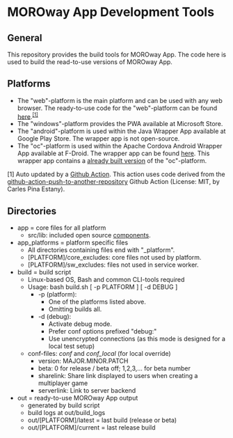 # MOROway App Development Tools

## General

This repository provides the build tools for MOROway App. The code here is used to build the read-to-use versions of MOROway App.

## Platforms

* The "web"-platform is the main platform and can be used with any web browser. The ready-to-use code for the "web"-platform can be found [here](https://github.com/MOROway/moroway-app).<sup>[&#91;1&#93;](#morowayrepoautoupdate)</sup>
* The "windows"-platform provides the PWA available at Microsoft Store.
* The "android"-platform is used within the Java Wrapper App available at Google Play Store. The wrapper app is not open-source.
* The "oc"-platform is used within the Apache Cordova Android Wrapper App available at F-Droid. The wrapper app can be found [here](https://github.com/MOROway/moroway-app-oc). This wrapper app contains a [already built version](https://github.com/MOROway/moroway-app-oc/tree/master/moroway-app-oc) of the "oc"-platform.
<!--* The "snap"-platform is used within the Apache Cordova Electron Wrapper App available at TODO. The wrapper app can be found TODO. This wrapper app contains a already built version (TODO) of the "snap"-platform.-->

<a name="morowayrepoautoupdate">&#91;1&#93;</a> Auto updated by a [Github Action](https://github.com/MOROway/moroway-app-dev/actions). This action uses code derived from the [github-action-push-to-another-repository](https://github.com/cpina/github-action-push-to-another-repository/) Github Action (License: MIT, by Carles Pina Estany).

## Directories

* app = core files for all platform
    * src/lib: included open source [components](./app/src/lib/README.md).
* app_platforms = platform specific files
    * All directories containing files end with "_platform".
    * &#91;PLATFORM&#93;/core_excludes: core files not used by platform.
    * &#91;PLATFORM&#93;/sw_excludes: files not used in service worker.
* build = build script
    * Linux-based OS, Bash and common CLI-tools required
    * Usage: bash build.sh &#91; -p PLATFORM &#93;  &#91; -d DEBUG &#93;
        * -p (platform):
            * One of the platforms listed above.
            * Omitting builds all.
        * -d (debug):
            * Activate debug mode.
            * Prefer conf options prefixed "debug:"
            * Use unencrypted connections (as this mode is designed for a local test setup)
    * conf-files: *conf* and *conf_local* (for local override)
        * version: MAJOR.MINOR.PATCH
        * beta: 0 for release / beta off; 1,2,3,… for beta number
        * sharelink: Share link displayed to users when creating a multiplayer game
        * serverlink: Link to server backend
* out = ready-to-use MOROway App output
    * generated by build script
    * build logs at out/build_logs
    * out/&#91;PLATFORM&#93;/latest = last build (release or beta)
    * out/&#91;PLATFORM&#93;/current = last release build
<!-- * wrapper = platform wrapper apps -->
<!--    * android: not open source -->
<!--    * oc: [Extra repository](https://github.com/MOROway/moroway-app-oc) -->
<!--    * snap: TODO -->
